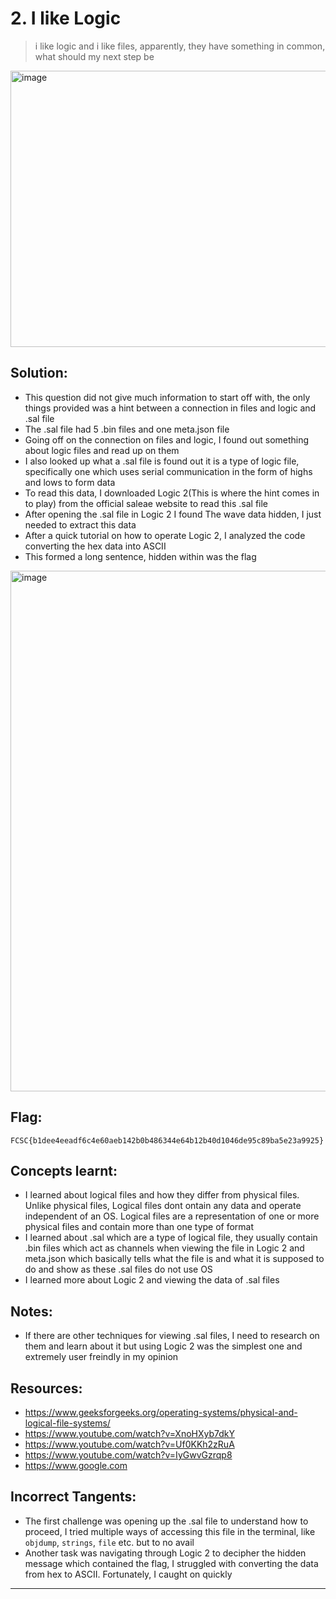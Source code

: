 # 2. I like Logic

> i like logic and i like files, apparently, they have something in common, what should my next step be
<img width="881" height="442" alt="image" src="https://github.com/user-attachments/assets/c1d29db2-c6a6-43f0-8863-37a22a4e7aa9" />

## Solution:

- This question did not give much information to start off with, the only things provided was a hint between a connection in files and logic and .sal file
- The .sal file had 5 .bin files and one meta.json file
- Going off on the connection on files and logic, I found out something about logic files and read up on them
- I also looked up what a .sal file is found out it is a type of logic file, specifically one which uses serial communication in the form of highs and lows to form data 
- To read this data, I downloaded Logic 2(This is where the hint comes in to play) from the official saleae website to read this .sal file
- After opening the .sal file in Logic 2 I found The wave data hidden, I just needed to extract this data
- After a quick tutorial on how to operate Logic 2, I analyzed the code converting the hex data into ASCII
- This formed a long sentence, hidden within was the flag
<img width="1788" height="833" alt="image" src="https://github.com/user-attachments/assets/e7d66c6a-f736-44f4-8ba8-8da4b4366016" />

## Flag:

```
FCSC{b1dee4eeadf6c4e60aeb142b0b486344e64b12b40d1046de95c89ba5e23a9925}
```

## Concepts learnt:

- I learned about logical files and how they differ from physical files. Unlike physical files, Logical files dont ontain any data and operate independent of an OS. Logical files are a representation of one or more physical files and contain more than one type of format
- I learned about .sal which are a type of logical file, they usually contain .bin files which act as channels when viewing the file in Logic 2 and meta.json which basically tells what the file is and what it is supposed to do and show as these .sal files do not use OS
- I learned more about Logic 2 and viewing the data of .sal files

## Notes:

- If there are other techniques for viewing .sal files, I need to research on them and learn about it but using Logic 2 was the simplest one and extremely user freindly in my opinion

## Resources:

- https://www.geeksforgeeks.org/operating-systems/physical-and-logical-file-systems/
- https://www.youtube.com/watch?v=XnoHXyb7dkY
- https://www.youtube.com/watch?v=Uf0KKh2zRuA
- https://www.youtube.com/watch?v=IyGwvGzrqp8
- https://www.google.com

## Incorrect Tangents:
- The first challenge was opening up the .sal file to understand how to proceed, I tried multiple ways of accessing this file in the terminal, like `objdump`, `strings`, `file` etc. but to no avail
- Another task was navigating through Logic 2 to decipher the hidden message which contained the flag, I struggled with converting the data from hex to ASCII. Fortunately, I caught on quickly

***
